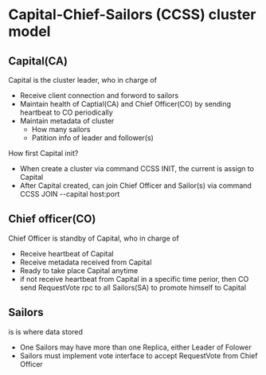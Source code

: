 # Capital-Chief-Sailors (CCSS) cluster model #

## Capital(CA) ##

Capital is the cluster leader, who in charge of
- Receive client connection and forword to sailors
- Maintain health of Captial(CA) and Chief Officer(CO) by sending heartbeat to CO periodically
- Maintain metadata of cluster
    - How many sailors
    - Patition info of leader and follower(s)

How first Capital init?
- When create a cluster via command CCSS INIT, the current is assign to Capital
- After Capital created, can join Chief Officer and Sailor(s) via command CCSS JOIN --capital host:port


## Chief officer(CO) ##
Chief Officer is standby of Capital, who in charge of
- Receive heartbeat of Capital
- Receive metadata received from Capital
- Ready to take place Capital anytime
- if not receive heartbeat from Capital in a specific time perior, then CO send RequestVote rpc to all Sailors(SA) to promote himself to Capital

## Sailors ##
is is where data stored
- One Sailors may have more than one Replica, either Leader of Folower
- Sailors must implement vote interface to accept RequestVote from Chief Officer